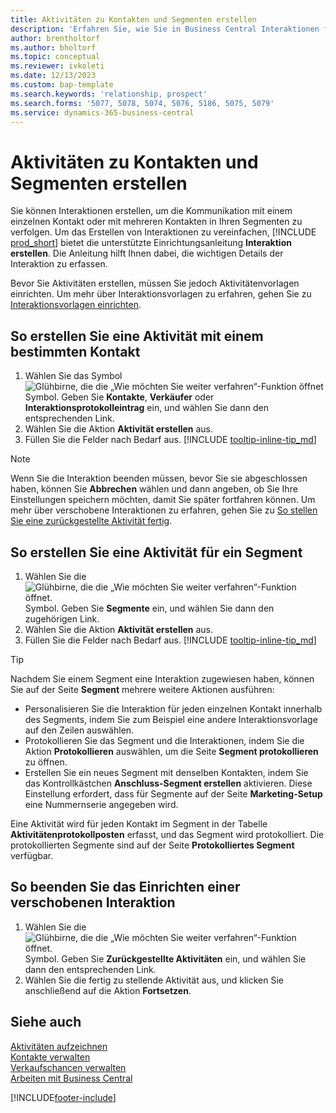 ```yaml
---
title: Aktivitäten zu Kontakten und Segmenten erstellen
description: 'Erfahren Sie, wie Sie in Business Central Interaktionen für die Kommunikation mit Ihren Kontakten und Segmenten erstellen können.'
author: brentholtorf
ms.author: bholtorf
ms.topic: conceptual
ms.reviewer: ivkoleti
ms.date: 12/13/2023
ms.custom: bap-template
ms.search.keywords: 'relationship, prospect'
ms.search.forms: '5077, 5078, 5074, 5076, 5186, 5075, 5079'
ms.service: dynamics-365-business-central
---
```

# <a name="create-interactions-on-contacts-and-segments"></a>Aktivitäten zu Kontakten und Segmenten erstellen

Sie können Interaktionen erstellen, um die Kommunikation mit einem einzelnen Kontakt oder mit mehreren Kontakten in Ihren Segmenten zu verfolgen. Um das Erstellen von Interaktionen zu vereinfachen, [!INCLUDE [prod_short](includes/prod_short.md)] bietet die unterstützte Einrichtungsanleitung **Interaktion erstellen**. Die Anleitung hilft Ihnen dabei, die wichtigen Details der Interaktion zu erfassen.

Bevor Sie Aktivitäten erstellen, müssen Sie jedoch Aktivitätenvorlagen einrichten. Um mehr über Interaktionsvorlagen zu erfahren, gehen Sie zu [Interaktionsvorlagen einrichten](marketing-interactions.md).

## <a name="to-create-an-interaction-with-a-contact"></a>So erstellen Sie eine Aktivität mit einem bestimmten Kontakt

1. Wählen Sie das Symbol ![Glühbirne, die die „Wie möchten Sie weiter verfahren“-Funktion öffnet](media/ui-search/search_small.png "Wie möchten Sie weiter verfahren?") Symbol. Geben Sie **Kontakte**, **Verkäufer** oder **Interaktionsprotokolleintrag** ein, und wählen Sie dann den entsprechenden Link.
2. Wählen Sie die Aktion **Aktivität erstellen** aus.
3. Füllen Sie die Felder nach Bedarf aus. [!INCLUDE [tooltip-inline-tip_md](includes/tooltip-inline-tip_md.md)]

> [!NOTE]  
> Wenn Sie die Interaktion beenden müssen, bevor Sie sie abgeschlossen haben, können Sie **Abbrechen** wählen und dann angeben, ob Sie Ihre Einstellungen speichern möchten, damit Sie später fortfahren können. Um mehr über verschobene Interaktionen zu erfahren, gehen Sie zu [So stellen Sie eine zurückgestellte Aktivität fertig](#to-finish-setting-up-a-postponed-interaction).

## <a name="to-create-an-interaction-on-a-segment"></a>So erstellen Sie eine Aktivität für ein Segment

1. Wählen Sie die ![Glühbirne, die die „Wie möchten Sie weiter verfahren“-Funktion öffnet.](media/ui-search/search_small.png "Wie möchten Sie weiter verfahren?") Symbol. Geben Sie **Segmente** ein, und wählen Sie dann den zugehörigen Link.
2. Wählen Sie die Aktion **Aktivität erstellen** aus.
3. Füllen Sie die Felder nach Bedarf aus. [!INCLUDE [tooltip-inline-tip_md](includes/tooltip-inline-tip_md.md)]

> [!TIP]
> Nachdem Sie einem Segment eine Interaktion zugewiesen haben, können Sie auf der Seite **Segment** mehrere weitere Aktionen ausführen:
>
> * Personalisieren Sie die Interaktion für jeden einzelnen Kontakt innerhalb des Segments, indem Sie zum Beispiel eine andere Interaktionsvorlage auf den Zeilen auswählen.  
>* Protokollieren Sie das Segment und die Interaktionen, indem Sie die Aktion **Protokollieren** auswählen, um die Seite **Segment protokollieren** zu öffnen.
> * Erstellen Sie ein neues Segment mit denselben Kontakten, indem Sie das Kontrollkästchen **Anschluss-Segment erstellen** aktivieren. Diese Einstellung erfordert, dass für Segmente auf der Seite **Marketing-Setup** eine Nummernserie angegeben wird.

Eine Aktivität wird für jeden Kontakt im Segment in der Tabelle **Aktivitätenprotokollposten** erfasst, und das Segment wird protokolliert. Die protokollierten Segmente sind auf der Seite **Protokolliertes Segment** verfügbar.

## <a name="to-finish-setting-up-a-postponed-interaction"></a>So beenden Sie das Einrichten einer verschobenen Interaktion

1. Wählen Sie die ![Glühbirne, die die „Wie möchten Sie weiter verfahren“-Funktion öffnet.](media/ui-search/search_small.png "Was möchten Sie tun?") Symbol. Geben Sie **Zurückgestellte Aktivitäten** ein, und wählen Sie dann den entsprechenden Link.
2. Wählen Sie die fertig zu stellende Aktivität aus, und klicken Sie anschließend auf die Aktion **Fortsetzen**.

## <a name="see-also"></a>Siehe auch

[Aktivitäten aufzeichnen](marketing-interactions.md)  
[Kontakte verwalten](marketing-contacts.md)  
[Verkaufschancen verwalten](marketing-manage-sales-opportunities.md)  
[Arbeiten mit Business Central](ui-work-product.md)

[!INCLUDE[footer-include](includes/footer-banner.md)]
